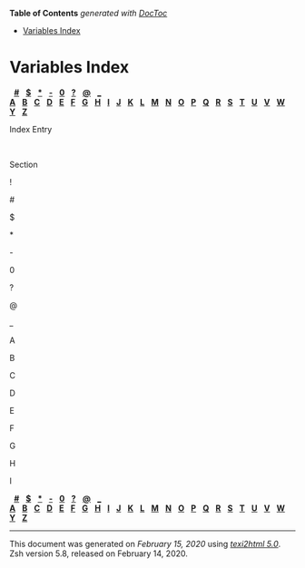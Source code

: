 <!-- START doctoc generated TOC please keep comment here to allow auto update -->
<!-- DON'T EDIT THIS SECTION, INSTEAD RE-RUN doctoc TO UPDATE -->
**Table of Contents**  *generated with [DocToc](https://github.com/thlorenz/doctoc)*

- [Variables Index](#variables-index)

<!-- END doctoc generated TOC please keep comment here to allow auto update -->

<span id="Variables-Index"></span> <span id="Variables-Index-1"></span>

# Variables Index

  [**\#**](#Variables-Index-1_vr_symbol-2)  
[**$**](#Variables-Index-1_vr_symbol-3)  
[**\***](#Variables-Index-1_vr_symbol-4)  
[**-**](#Variables-Index-1_vr_symbol-5)  
[**0**](#Variables-Index-1_vr_symbol-6)  
[**?**](#Variables-Index-1_vr_symbol-7)  
[**@**](#Variables-Index-1_vr_symbol-8)  
[**\_**](#Variables-Index-1_vr_symbol-9)    
[**A**](#Variables-Index-1_vr_letter-A)  
[**B**](#Variables-Index-1_vr_letter-B)  
[**C**](#Variables-Index-1_vr_letter-C)  
[**D**](#Variables-Index-1_vr_letter-D)  
[**E**](#Variables-Index-1_vr_letter-E)  
[**F**](#Variables-Index-1_vr_letter-F)  
[**G**](#Variables-Index-1_vr_letter-G)  
[**H**](#Variables-Index-1_vr_letter-H)  
[**I**](#Variables-Index-1_vr_letter-I)  
[**J**](zsh_6.html#index_split-5_vr_letter-J)  
[**K**](zsh_6.html#index_split-5_vr_letter-K)  
[**L**](zsh_6.html#index_split-5_vr_letter-L)  
[**M**](zsh_6.html#index_split-5_vr_letter-M)  
[**N**](zsh_6.html#index_split-5_vr_letter-N)  
[**O**](zsh_6.html#index_split-5_vr_letter-O)  
[**P**](zsh_6.html#index_split-5_vr_letter-P)  
[**Q**](zsh_7.html#index_split-6_vr_letter-Q)  
[**R**](zsh_7.html#index_split-6_vr_letter-R)  
[**S**](zsh_7.html#index_split-6_vr_letter-S)  
[**T**](zsh_7.html#index_split-6_vr_letter-T)  
[**U**](zsh_7.html#index_split-6_vr_letter-U)  
[**V**](zsh_7.html#index_split-6_vr_letter-V)  
[**W**](zsh_7.html#index_split-6_vr_letter-W)  
[**Y**](zsh_8.html#index_split-7_vr_letter-Y)  
[**Z**](zsh_8.html#index_split-7_vr_letter-Z)  

Index Entry

 

Section

<span id="Variables-Index-1_vr_symbol-1">\!</span>

<span id="Variables-Index-1_vr_symbol-2">\#</span>

<span id="Variables-Index-1_vr_symbol-3">$</span>

<span id="Variables-Index-1_vr_symbol-4">\*</span>

<span id="Variables-Index-1_vr_symbol-5">-</span>

<span id="Variables-Index-1_vr_symbol-6">0</span>

<span id="Variables-Index-1_vr_symbol-7">?</span>

<span id="Variables-Index-1_vr_symbol-8">@</span>

<span id="Variables-Index-1_vr_symbol-9">\_</span>

<span id="Variables-Index-1_vr_letter-A">A</span>

<span id="Variables-Index-1_vr_letter-B">B</span>

<span id="Variables-Index-1_vr_letter-C">C</span>

<span id="Variables-Index-1_vr_letter-D">D</span>

<span id="Variables-Index-1_vr_letter-E">E</span>

<span id="Variables-Index-1_vr_letter-F">F</span>

<span id="Variables-Index-1_vr_letter-G">G</span>

<span id="Variables-Index-1_vr_letter-H">H</span>

<span id="Variables-Index-1_vr_letter-I">I</span>

  [**\#**](#Variables-Index-1_vr_symbol-2)  
[**$**](#Variables-Index-1_vr_symbol-3)  
[**\***](#Variables-Index-1_vr_symbol-4)  
[**-**](#Variables-Index-1_vr_symbol-5)  
[**0**](#Variables-Index-1_vr_symbol-6)  
[**?**](#Variables-Index-1_vr_symbol-7)  
[**@**](#Variables-Index-1_vr_symbol-8)  
[**\_**](#Variables-Index-1_vr_symbol-9)    
[**A**](#Variables-Index-1_vr_letter-A)  
[**B**](#Variables-Index-1_vr_letter-B)  
[**C**](#Variables-Index-1_vr_letter-C)  
[**D**](#Variables-Index-1_vr_letter-D)  
[**E**](#Variables-Index-1_vr_letter-E)  
[**F**](#Variables-Index-1_vr_letter-F)  
[**G**](#Variables-Index-1_vr_letter-G)  
[**H**](#Variables-Index-1_vr_letter-H)  
[**I**](#Variables-Index-1_vr_letter-I)  
[**J**](zsh_6.html#index_split-5_vr_letter-J)  
[**K**](zsh_6.html#index_split-5_vr_letter-K)  
[**L**](zsh_6.html#index_split-5_vr_letter-L)  
[**M**](zsh_6.html#index_split-5_vr_letter-M)  
[**N**](zsh_6.html#index_split-5_vr_letter-N)  
[**O**](zsh_6.html#index_split-5_vr_letter-O)  
[**P**](zsh_6.html#index_split-5_vr_letter-P)  
[**Q**](zsh_7.html#index_split-6_vr_letter-Q)  
[**R**](zsh_7.html#index_split-6_vr_letter-R)  
[**S**](zsh_7.html#index_split-6_vr_letter-S)  
[**T**](zsh_7.html#index_split-6_vr_letter-T)  
[**U**](zsh_7.html#index_split-6_vr_letter-U)  
[**V**](zsh_7.html#index_split-6_vr_letter-V)  
[**W**](zsh_7.html#index_split-6_vr_letter-W)  
[**Y**](zsh_8.html#index_split-7_vr_letter-Y)  
[**Z**](zsh_8.html#index_split-7_vr_letter-Z)  

-----

This document was generated on *February 15, 2020* using
[*texi2html 5.0*](http://www.nongnu.org/texi2html/).  
Zsh version 5.8, released on February 14, 2020.
